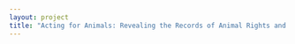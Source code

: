 ```yaml
--- 
layout: project 
title: "Acting for Animals: Revealing the Records of Animal Rights and Animal Welfare Movements" 
---
```



